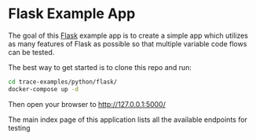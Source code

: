 # Flask Example App

The goal of this [Flask]() example app is to create a simple app which utilizes as many features
of Flask as possible so that multiple variable code flows can be tested.

The best way to get started is to clone this repo and run:

```bash
cd trace-examples/python/flask/
docker-compose up -d
```

Then open your browser to http://127.0.0.1:5000/

The main index page of this application lists all the available endpoints for testing
